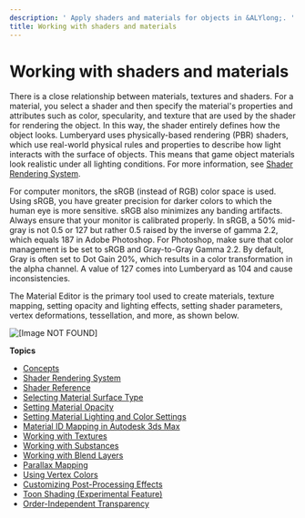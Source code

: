 ```yaml
---
description: ' Apply shaders and materials for objects in &ALYlong;. '
title: Working with shaders and materials
---
```

# Working with shaders and materials<a name="mat-intro"></a>

There is a close relationship between materials, textures and shaders\. For a material, you select a shader and then specify the material's properties and attributes such as color, specularity, and texture that are used by the shader for rendering the object\. In this way, the shader entirely defines how the object looks\. Lumberyard uses physically\-based rendering \(PBR\) shaders, which use real\-world physical rules and properties to describe how light interacts with the surface of objects\. This means that game object materials look realistic under all lighting conditions\. For more information, see [Shader Rendering System](/docs/userguide/materials/shaders/intro.md)\. 

For computer monitors, the sRGB \(instead of RGB\) color space is used\. Using sRGB, you have greater precision for darker colors to which the human eye is more sensitive\. sRGB also minimizes any banding artifacts\. Always ensure that your monitor is calibrated properly\. In sRGB, a 50% mid\-gray is not 0\.5 or 127 but rather 0\.5 raised by the inverse of gamma 2\.2, which equals 187 in Adobe Photoshop\. For Photoshop, make sure that color management is be set to sRGB and Gray\-to\-Gray Gamma 2\.2\. By default, Gray is often set to Dot Gain 20%, which results in a color transformation in the alpha channel\. A value of 127 comes into Lumberyard as 104 and cause inconsistencies\. 

The Material Editor is the primary tool used to create materials, texture mapping, setting opacity and lighting effects, setting shader parameters, vertex deformations, tessellation, and more, as shown below\. 

![\[Image NOT FOUND\]](/images/userguide/material-editor.png)

**Topics**
+ [Concepts](/docs/userguide/graphics-concepts.md)
+ [Shader Rendering System](/docs/userguide/materials/shaders/intro.md)
+ [Shader Reference](/docs/userguide/shaders/intro.md)
+ [Selecting Material Surface Type](/docs/userguide/materials/surface-types.md)
+ [Setting Material Opacity](/docs/userguide/materials/opacity.md)
+ [Setting Material Lighting and Color Settings](/docs/userguide/materials/color-lighting.md)
+ [Material ID Mapping in Autodesk 3ds Max](/docs/userguide/materials/3dsmax-material-id-mapping.md)
+ [Working with Textures](/docs/userguide/materials/texture-intro.md)
+ [Working with Substances](/docs/userguide/materials/substances.md)
+ [Working with Blend Layers](/docs/userguide/materials/maps/blend.md)
+ [Parallax Mapping](/docs/userguide/materials/maps/parallax-intro.md)
+ [Using Vertex Colors](/docs/userguide/materials/vertex-colors.md)
+ [Customizing Post\-Processing Effects](/docs/userguide/rendering/effect-groups/customizing-intro.md)
+ [Toon Shading \(Experimental Feature\)](/docs/userguide/rendering/toon-shading.md)
+ [Order\-Independent Transparency](/docs/userguide/rendering/order-independent-transparency.md)